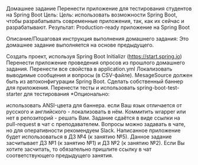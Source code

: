 Домашнее задание
Перенести приложение для тестирования студентов на Spring Boot
Цель:
Цель: использовать возможности Spring Boot, чтобы разрабатывать современные приложения, так, как их сейчас и
разрабатывают.
Результат: Production-ready приложение на Spring Boot

Описание/Пошаговая инструкция выполнения домашнего задания:
Это домашнее задание выполняется на основе предыдущего.

Создать проект, используя Spring Boot Initializr (https://start.spring.io)
Перенести приложение проведения опросов из прошлого домашнего задания.
Перенести все свойства в application.yml
Локализовать выводимые сообщения и вопросы (в CSV-файле). MesageSource должен быть из автоконфигурации Spring Boot.
Сделать собственный баннер для приложения.
Перенести тесты и использовать spring-boot-test-starter для тестирования
*Опционально:

использовать ANSI-цвета для баннера.
если Ваш язык отличается от русского и английского - локализовать в нём.
Коммитить wrapper или нет в репозиторий - решать Вам.
Задание сдаётся в виде ссылки на pull-request в чат с преподавателем.
Вопросы можно задавать в чате, но для оперативности рекомендуем Slack.
Написанное приложение будет использоваться в ДЗ №4 (к занятию №5).
Данное задание засчитывает ДЗ №1 (к занятию №1) и ДЗ №2 (к занятию №2).
Если Вы хотите засчитать, то обязательно пришлите ссылку в чат соответствующего предыдущего занятия.